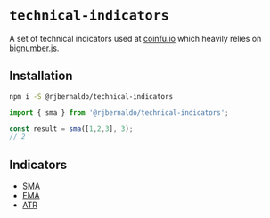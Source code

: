 # `technical-indicators`

A set of technical indicators used at [coinfu.io](https://coinfu.io) which heavily relies on [bignumber.js](https://github.com/MikeMcl/bignumber.js/).

## Installation
```bash
npm i -S @rjbernaldo/technical-indicators
```

```javascript
import { sma } from '@rjbernaldo/technical-indicators';

const result = sma([1,2,3], 3);
// 2
```

## Indicators
- [SMA](https://github.com/rjbernaldo/technical-indicators/blob/master/src/sma.ts)
- [EMA](https://github.com/rjbernaldo/technical-indicators/blob/master/src/ema.ts)
- [ATR](https://github.com/rjbernaldo/technical-indicators/blob/master/src/atr.ts)